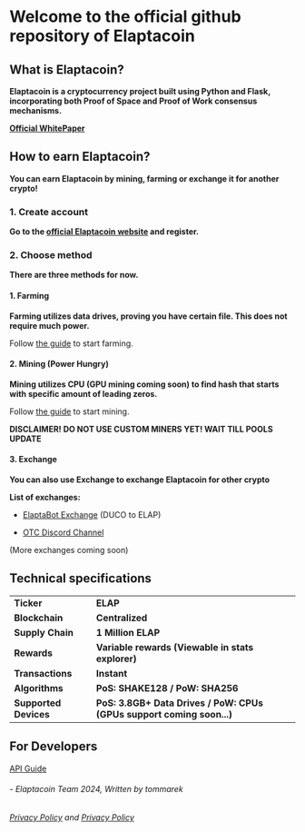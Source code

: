 # Welcome to the official github repository of Elaptacoin

## What is Elaptacoin?
**Elaptacoin is a cryptocurrency project built using Python and Flask, incorporating both Proof of Space and Proof of Work consensus mechanisms.**

**[Official WhitePaper](https://docs.google.com/document/d/1Q3ykT3FgjmfyuQHpgezKyv-QMexi1cVoRwKNHT0IKxk/edit?usp=sharing)**

## How to earn Elaptacoin?
**You can earn Elaptacoin by mining, farming or exchange it for another crypto!**

### 1. Create account
**Go to the [official Elaptacoin website](https://wallet.stormsurge.xyz/) and register.**

### 2.  Choose method
**There are three methods for now.**

#### 1. Farming
**Farming utilizes data drives, proving you have certain file. This does not require much power.**

Follow [the guide](FARMERSETUP.md) to start farming.

#### 2. Mining (Power Hungry)
**Mining utilizes CPU (GPU mining coming soon) to find hash that starts with specific amount of leading zeros.**

Follow [the guide](MINERSETUP.md) to start mining.

**DISCLAIMER! DO NOT USE CUSTOM MINERS YET! WAIT TILL POOLS UPDATE**

#### 3. Exchange
**You can also use Exchange to exchange Elaptacoin for other crypto**

**List of exchanges:**
- [ElaptaBot Exchange](https://discord.com/invite/4MzUF5s6xC) (DUCO to ELAP) 
+ [OTC Discord Channel](https://discord.com/invite/4MzUF5s6xC)

(More exchanges coming soon)

## Technical specifications

|||
|---|---|
|**Ticker**|**ELAP**|
|**Blockchain**|**Centralized**|
|**Supply Chain**|**1 Million ELAP**|
|**Rewards**|**Variable rewards (Viewable in stats explorer)**|
|**Transactions**|**Instant**|
|**Algorithms**|**PoS: SHAKE128 / PoW: SHA256**|
|**Supported Devices**|**PoS: 3.8GB+ Data Drives / PoW: CPUs (GPUs support coming soon...)**|


## For Developers
[API Guide](DEVGUIDE.md)


###### - Elaptacoin Team 2024, Written by tommarek
###### [Privacy Policy](ElaptacoinPrivacyPolicy.pdf) and [Privacy Policy](ElaptacoinToS.pdf)
